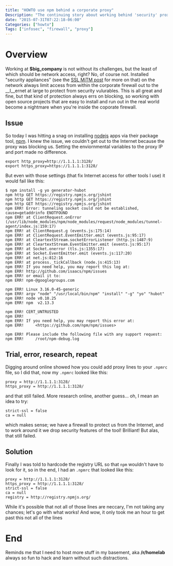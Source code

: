 ```yaml
---
title: "HOWTO use npm behind a corporate proxy"
Description: "The continuing story about working behind 'security' proxies"
date: "2015-07-31T07:22:18-06:00"
Categories: ["howto"]
Tags: ["infosec", "firewall", "proxy"]
---
```


# Overview

Working at __$big_company__ is not without its challenges, but the least of which should be network access, right? No, of course not. Installed "security appliances" (see the [SSL MiTM post](https://fak3r.com/2015/07/22/does-your-employer-run-ssl-mitm-attacks-on-you/) for more on that) on the network always limit access from within the corporate firewall out to the __I__ernet at large to protect from security vulurables. This is all great and fine, but that kind of protection always errs on blocking, so working with open source projects that are easy to install and run out in the real world become a nightmare when you're inside the coporate firewall.<!--more-->

## Issue

So today I was hitting a snag on installing [nodejs](https://nodejs.org/) apps via their package tool, [npm](http://github.com/isaacs/npm/issues). I knew the issue, we couldn't get out to the Internet because the proxy was blocking us. Setting the enviornmental variables to the proxy IP and port made no difference.

```
export http_proxy=http://1.1.1.1:3128/
export https_proxy=https://1.1.1.1:3128/
```

But even with those settings (that fix Internet access for other tools I use) it would fail like this:

```
$ npm install -g yo generator-hubot
npm http GET https://registry.npmjs.org/jshint
npm http GET https://registry.npmjs.org/jshint
npm http GET https://registry.npmjs.org/jshint
npm ERR! Error: tunneling socket could not be established, cause=getaddrinfo ENOTFOUND
npm ERR! at ClientRequest.onError (/usr/lib/node_modules/npm/node_modules/request/node_modules/tunnel-agent/index.js:159:17)
npm ERR! at ClientRequest.g (events.js:175:14)
npm ERR! at ClientRequest.EventEmitter.emit (events.js:95:17)
npm ERR! at CleartextStream.socketErrorListener (http.js:1487:9)
npm ERR! at CleartextStream.EventEmitter.emit (events.js:95:17)
npm ERR! at Socket.onerror (tls.js:1355:17)
npm ERR! at Socket.EventEmitter.emit (events.js:117:20)
npm ERR! at net.js:812:16
npm ERR! at process._tickCallback (node.js:415:13)
npm ERR! If you need help, you may report this log at:
npm ERR! http://github.com/isaacs/npm/issues
npm ERR! or email it to:
npm ERR! npm-@googlegroups.com

npm ERR! Linux 3.16.0-45-generic
npm ERR! argv "node" "/usr/local/bin/npm" "install" "-g" "yo" "hubot"
npm ERR! node v0.10.25
npm ERR! npm  v2.13.3

npm ERR! CERT_UNTRUSTED
npm ERR!
npm ERR! If you need help, you may report this error at:
npm ERR!     <https://github.com/npm/npm/issues>

npm ERR! Please include the following file with any support request:
npm ERR!     /root/npm-debug.log
```

## Trial, error, research, repeat

Digging around online showed how you could add proxy lines to your `.npmrc` file, so I did that, now my `.npmrc` looked like this:

```
proxy = http://1.1.1.1:3128/
https_proxy = http://1.1.1.1:3128/

```

and that still failed. More research online, another guess... oh, I mean an idea to try:

```
strict-ssl = false
ca = null
```

which makes sense; we have a firewall to protect us from the Internet, and to work around it we drop security features of the tool! Brilliant! But alas, that still failed.


## Solution

Finally I was told to hardcode the registry URL so that `npm` wouldn't have to look for it, so in the end, I had an `.npmrc` that looked like this:

```
proxy = http://1.1.1.1:3128/
https_proxy = http://1.1.1.1:3128/
strict-ssl = false
ca = null
registry = http://registry.npmjs.org/
```

While it's possible that not all of those lines are neccary, I'm not taking any chances; let's go with what works! And wow, it only took me an hour to get past this not all of the lines

# End

Reminds me that I need to host more stuff in my basement, aka __/r/homelab__ always so fun to hack and learn without such distractions.
